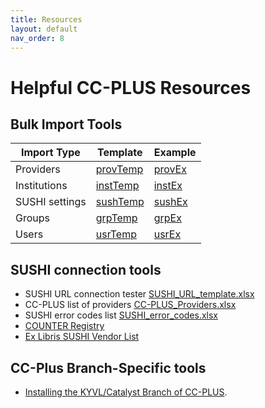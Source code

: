 ```yaml
---
title: Resources
layout: default
nav_order: 8
---
```

# Helpful CC-PLUS Resources

## Bulk Import Tools

| Import Type   | Template | Example |
| ------------- | -------- | ------- |
| Providers     | [provTemp](resources/Providers_template.xls) | [provEx](resources/Providers_example.xls)  |
| Institutions  | [instTemp](resources/Insitutions_template.xls) | [instEx](resources/Institutions_example.xls)  |
| SUSHI settings| [sushTemp](resources/SushiSettings_template.xls) | [sushEx](resources/SushiSettings_example.xls)  |
| Groups        | [grpTemp](resources/InstitutionGroups_template.xls)  | [grpEx](resources/InstitutionGroups_example.xls)   |
| Users         | [usrTemp](resources/Users_template.xls)  | [usrEx](resources/Users_example.xls)   |

## SUSHI connection tools
* SUSHI URL connection tester [SUSHI_URL_template.xlsx](resources/SUSHI_URL_template.xlsx)
* CC-PLUS list of providers [CC-PLUS_Providers.xlsx](resources/CC-PLUS_Providers.xlsx)
* SUSHI error codes list [SUSHI_error_codes.xlsx](resources/SUSHI_error_codes.xlsx)
* [COUNTER Registry](https://www.projectcounter.org/about/register/)
* [Ex Libris SUSHI Vendor List](https://knowledge.exlibrisgroup.com/Alma/Product_Documentation/010Alma_Online_Help_(English)/020Acquisitions/090Acquisitions_Infrastructure/010Managing_Vendors/SUSHI_Vendor_Lists)

## CC-Plus Branch-Specific tools
* [Installing the KYVL/Catalyst Branch of CC-PLUS](KYVL_branch_installation.markdown).
